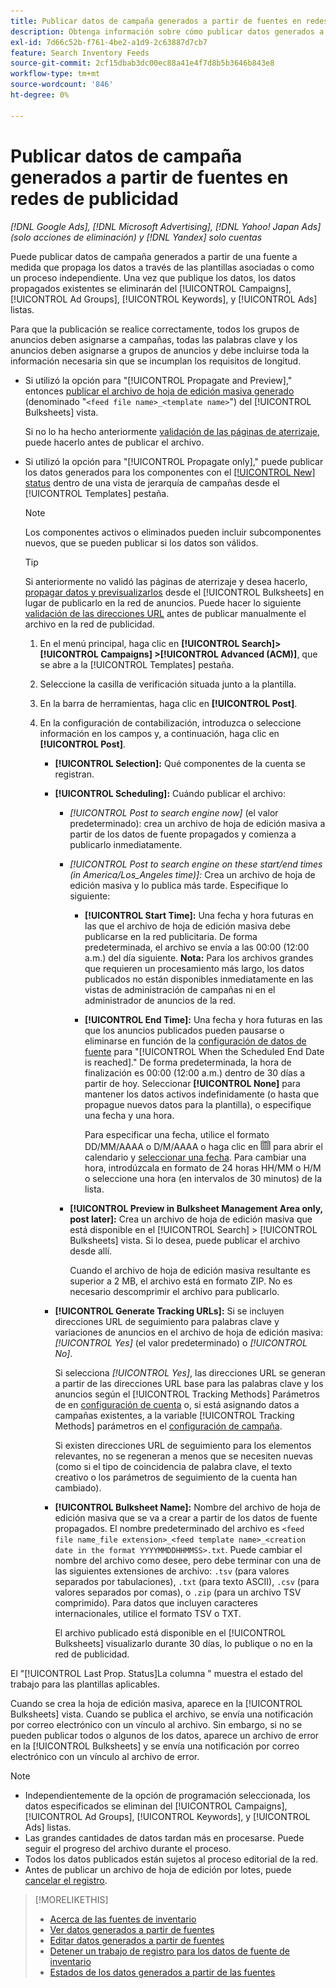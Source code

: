 ```yaml
---
title: Publicar datos de campaña generados a partir de fuentes en redes de publicidad
description: Obtenga información sobre cómo publicar datos generados a partir de fuentes de datos de inventario en redes de publicidad.
exl-id: 7d66c52b-f761-4be2-a1d9-2c63887d7cb7
feature: Search Inventory Feeds
source-git-commit: 2cf15dbab3dc00ec88a41e4f7d8b5b3646b843e8
workflow-type: tm+mt
source-wordcount: '846'
ht-degree: 0%

---
```


# Publicar datos de campaña generados a partir de fuentes en redes de publicidad

*[!DNL Google Ads], [!DNL Microsoft Advertising], [!DNL Yahoo! Japan Ads] (solo acciones de eliminación) y [!DNL Yandex] solo cuentas*

Puede publicar datos de campaña generados a partir de una fuente a medida que propaga los datos a través de las plantillas asociadas o como un proceso independiente. Una vez que publique los datos, los datos propagados existentes se eliminarán del [!UICONTROL Campaigns], [!UICONTROL Ad Groups], [!UICONTROL Keywords], y [!UICONTROL Ads] listas.

Para que la publicación se realice correctamente, todos los grupos de anuncios deben asignarse a campañas, todas las palabras clave y los anuncios deben asignarse a grupos de anuncios y debe incluirse toda la información necesaria sin que se incumplan los requisitos de longitud.

* Si utilizó la opción para &quot;[!UICONTROL Propagate and Preview],&quot; entonces [publicar el archivo de hoja de edición masiva generado](/help/search-social-commerce/campaign-management/bulksheets/bulksheet-post.md) (denominado &quot;`<feed file name>_<template name>`&quot;) del [!UICONTROL Bulksheets] vista.

  Si no lo ha hecho anteriormente [validación de las páginas de aterrizaje](/help/search-social-commerce/campaign-management/bulksheets/bulksheet-validate-landing-pages.md), puede hacerlo antes de publicar el archivo.

* Si utilizó la opción para &quot;[!UICONTROL Propagate only],&quot; puede publicar los datos generados para los componentes con el [[!UICONTROL New] status](propagated-data-status.md) dentro de una vista de jerarquía de campañas desde el [!UICONTROL Templates] pestaña.

  >[!NOTE]
  >
  >Los componentes activos o eliminados pueden incluir subcomponentes nuevos, que se pueden publicar si los datos son válidos.

  >[!TIP]
  >
  >Si anteriormente no validó las páginas de aterrizaje y desea hacerlo, [propagar datos y previsualizarlos](feed-data-propagate.md) desde el [!UICONTROL Bulksheets] en lugar de publicarlo en la red de anuncios. Puede hacer lo siguiente [validación de las direcciones URL](/help/search-social-commerce/campaign-management/bulksheets/bulksheet-validate-landing-pages.md) antes de publicar manualmente el archivo en la red de publicidad.

   1. En el menú principal, haga clic en **[!UICONTROL Search]> [!UICONTROL Campaigns] >[!UICONTROL Advanced (ACM)]**, que se abre a la [!UICONTROL Templates] pestaña.

   1. Seleccione la casilla de verificación situada junto a la plantilla.

   1. En la barra de herramientas, haga clic en **[!UICONTROL Post]**.

   1. En la configuración de contabilización, introduzca o seleccione información en los campos y, a continuación, haga clic en **[!UICONTROL Post]**.

      * **[!UICONTROL Selection]:** Qué componentes de la cuenta se registran.

      * **[!UICONTROL Scheduling]:** Cuándo publicar el archivo:

         * *[!UICONTROL Post to search engine now]* (el valor predeterminado): crea un archivo de hoja de edición masiva a partir de los datos de fuente propagados y comienza a publicarlo inmediatamente.

         * *[!UICONTROL Post to search engine on these start/end times (in America/Los_Angeles time)]:* Crea un archivo de hoja de edición masiva y lo publica más tarde. Especifique lo siguiente:

            * **[!UICONTROL Start Time]:** Una fecha y hora futuras en las que el archivo de hoja de edición masiva debe publicarse en la red publicitaria. De forma predeterminada, el archivo se envía a las 00:00 (12:00 a.m.) del día siguiente. **Nota:** Para los archivos grandes que requieren un procesamiento más largo, los datos publicados no están disponibles inmediatamente en las vistas de administración de campañas ni en el administrador de anuncios de la red.

            * **[!UICONTROL End Time]:** Una fecha y hora futuras en las que los anuncios publicados pueden pausarse o eliminarse en función de la [configuración de datos de fuente](feed-settings-manage.md#feed-data-settings) para &quot;[!UICONTROL When the Scheduled End Date is reached].&quot; De forma predeterminada, la hora de finalización es 00:00 (12:00 a.m.) dentro de 30 días a partir de hoy. Seleccionar **[!UICONTROL None]** para mantener los datos activos indefinidamente (o hasta que propague nuevos datos para la plantilla), o especifique una fecha y una hora.

              Para especificar una fecha, utilice el formato DD/MM/AAAA o D/M/AAAA o haga clic en ![Calendario](/help/search-social-commerce/assets/calendar.png "Calendario") para abrir el calendario y [seleccionar una fecha](/help/search-social-commerce/common-tasks/navigation-editing-selection/calendar.md). Para cambiar una hora, introdúzcala en formato de 24 horas HH/MM o H/M o seleccione una hora (en intervalos de 30 minutos) de la lista.

         * **[!UICONTROL Preview in Bulksheet Management Area only, post later]:** Crea un archivo de hoja de edición masiva que está disponible en el [!UICONTROL Search] > [!UICONTROL Bulksheets] vista. Si lo desea, puede publicar el archivo desde allí.

           Cuando el archivo de hoja de edición masiva resultante es superior a 2 MB, el archivo está en formato ZIP. No es necesario descomprimir el archivo para publicarlo.

      * **[!UICONTROL Generate Tracking URLs]:** Si se incluyen direcciones URL de seguimiento para palabras clave y variaciones de anuncios en el archivo de hoja de edición masiva: *[!UICONTROL Yes]* (el valor predeterminado) o *[!UICONTROL No]*.

        Si selecciona *[!UICONTROL Yes]*, las direcciones URL se generan a partir de las direcciones URL base para las palabras clave y los anuncios según el [!UICONTROL Tracking Methods] Parámetros de en [configuración de cuenta](/help/search-social-commerce/campaign-management/accounts/ad-network-account-manage.md) o, si está asignando datos a campañas existentes, a la variable [!UICONTROL Tracking Methods] parámetros en el [configuración de campaña](/help/search-social-commerce/campaign-management/campaigns/campaign-manage.md).

        Si existen direcciones URL de seguimiento para los elementos relevantes, no se regeneran a menos que se necesiten nuevas (como si el tipo de coincidencia de palabra clave, el texto creativo o los parámetros de seguimiento de la cuenta han cambiado).

      * **[!UICONTROL Bulksheet Name]:** Nombre del archivo de hoja de edición masiva que se va a crear a partir de los datos de fuente propagados. El nombre predeterminado del archivo es `<feed file name_file extension>_<feed template name>_<creation date in the format YYYYMMDDHHMMSS>.txt`. Puede cambiar el nombre del archivo como desee, pero debe terminar con una de las siguientes extensiones de archivo: `.tsv` (para valores separados por tabulaciones), `.txt` (para texto ASCII), `.csv` (para valores separados por comas), o `.zip` (para un archivo TSV comprimido). Para datos que incluyen caracteres internacionales, utilice el formato TSV o TXT.

        El archivo publicado está disponible en el [!UICONTROL Bulksheets] visualizarlo durante 30 días, lo publique o no en la red de publicidad.

El &quot;[!UICONTROL Last Prop. Status]La columna &quot; muestra el estado del trabajo para las plantillas aplicables.

Cuando se crea la hoja de edición masiva, aparece en la [!UICONTROL Bulksheets] vista. Cuando se publica el archivo, se envía una notificación por correo electrónico con un vínculo al archivo. Sin embargo, si no se pueden publicar todos o algunos de los datos, aparece un archivo de error en la [!UICONTROL Bulksheets] y se envía una notificación por correo electrónico con un vínculo al archivo de error.

>[!NOTE]
>
>* Independientemente de la opción de programación seleccionada, los datos especificados se eliminan del [!UICONTROL Campaigns], [!UICONTROL Ad Groups], [!UICONTROL Keywords], y [!UICONTROL Ads] listas.
>* Las grandes cantidades de datos tardan más en procesarse. Puede seguir el progreso del archivo durante el proceso.
>* Todos los datos publicados están sujetos al proceso editorial de la red.
>* Antes de publicar un archivo de hoja de edición por lotes, puede [cancelar el registro](/help/search-social-commerce/campaign-management/bulksheets/bulksheet-stop-job.md).

>[!MORELIKETHIS]
>
>* [Acerca de las fuentes de inventario](inventory-feeds-about.md)
>* [Ver datos generados a partir de fuentes](propagated-data-view.md)
>* [Editar datos generados a partir de fuentes](propagated-data-edit.md)
>* [Detener un trabajo de registro para los datos de fuente de inventario](stop-job.md)
>* [Estados de los datos generados a partir de las fuentes](propagated-data-status.md)
